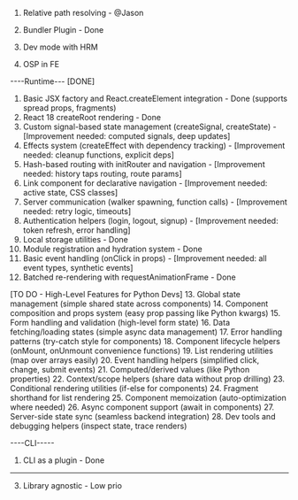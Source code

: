 1. Relative path resolving - @Jason
2. Bundler Plugin - Done

4. Dev mode with HRM
5. OSP in FE

----Runtime---
[DONE]
1. Basic JSX factory and React.createElement integration - Done (supports spread props, fragments)
2. React 18 createRoot rendering - Done
3. Custom signal-based state management (createSignal, createState) - [Improvement needed: computed signals, deep updates]
4. Effects system (createEffect with dependency tracking) - [Improvement needed: cleanup functions, explicit deps]
5. Hash-based routing with initRouter and navigation - [Improvement needed: history taps routing, route params]
6. Link component for declarative navigation - [Improvement needed: active state, CSS classes]
7. Server communication (walker spawning, function calls) - [Improvement needed: retry logic, timeouts]
8. Authentication helpers (login, logout, signup) - [Improvement needed: token refresh, error handling]
9. Local storage utilities - Done
10. Module registration and hydration system - Done
11. Basic event handling (onClick in props) - [Improvement needed: all event types, synthetic events]
12. Batched re-rendering with requestAnimationFrame - Done

[TO DO - High-Level Features for Python Devs]
13. Global state management (simple shared state across components)
14. Component composition and props system (easy prop passing like Python kwargs)
15. Form handling and validation (high-level form state)
16. Data fetching/loading states (simple async data management)
17. Error handling patterns (try-catch style for components)
18. Component lifecycle helpers (onMount, onUnmount convenience functions)
19. List rendering utilities (map over arrays easily)
20. Event handling helpers (simplified click, change, submit events)
21. Computed/derived values (like Python properties)
22. Context/scope helpers (share data without prop drilling)
23. Conditional rendering utilities (if-else for components)
24. Fragment shorthand for list rendering
25. Component memoization (auto-optimization where needed)
26. Async component support (await in components)
27. Server-side state sync (seamless backend integration)
28. Dev tools and debugging helpers (inspect state, trace renders)

----CLI-----
1.  CLI as a plugin - Done

---
3. Library agnostic - Low prio